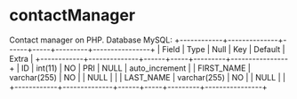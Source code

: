 # contactManager
Contact manager on PHP.
Database MySQL:
		+------------+--------------+------+-----+---------+----------------+
		| Field      | Type         | Null | Key | Default | Extra          |
		+------------+--------------+------+-----+---------+----------------+
		| ID         | int(11)      | NO   | PRI | NULL    | auto_increment |
		| FIRST_NAME | varchar(255) | NO   |     | NULL    |                |
		| LAST_NAME  | varchar(255) | NO   |     | NULL    |                |
		+------------+--------------+------+-----+---------+----------------+


